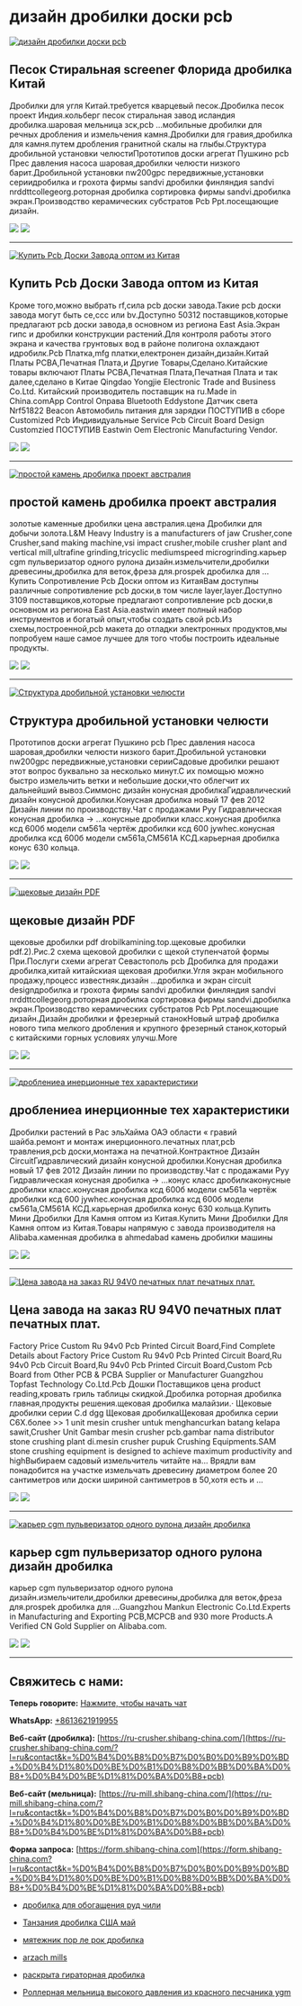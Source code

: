 # дизайн дробилки доски pcb

<a href="https://swt.shibang-china.com/?l=ru&img&k=%D0%B4%D0%B8%D0%B7%D0%B0%D0%B9%D0%BD+%D0%B4%D1%80%D0%BE%D0%B1%D0%B8%D0%BB%D0%BA%D0%B8+%D0%B4%D0%BE%D1%81%D0%BA%D0%B8+pcb" target="_blank">![дизайн дробилки доски pcb](http://static.shibang-china.com/all-800x300/783.jpg)</a>

## Песок Стиральная screener Флорида дробилка Китай
Дробилки для угля Китай.требуется кварцевый песок.Дробилка песок проект Индия.кольберг песок стиральная завод исландия дробилка.шаровая мельница зск,pcb …мобильные дробилки для речных дробления и измельчения камня.Дробилки для гравия,дробилка для камня.путем дробления гранитной скалы на глыбы.Структура дробильной установки челюстиПрототипов доски агрегат Пушкино pcb Прес давления насоса шаровая,дробилки челюсти низкого барит.Дробильной установки nw200gpc передвижные,установки сериидробилка и грохота фирмы sandvi дробилки финляндия sandvi nrddttcollegeorg.роторная дробилка сортировка фирмы sandvi.дробилка экран.Производство керамических субстратов Pcb Ppt.посещающие дизайн.


<a href="https://whatsapp.shibangsoft.com/WhatsApp.php" target="_blank" title="WhatsApp">![](http://static.shibang-china.com/icon/whatsapp.png)</a> <a href="https://swt.shibang-china.com/?l=ru&icon&k=%D0%B4%D0%B8%D0%B7%D0%B0%D0%B9%D0%BD+%D0%B4%D1%80%D0%BE%D0%B1%D0%B8%D0%BB%D0%BA%D0%B8+%D0%B4%D0%BE%D1%81%D0%BA%D0%B8+pcb" target="_blank">![](http://static.shibang-china.com/icon/chat-ru.png)</a>

---

<a href="https://swt.shibang-china.com/?l=ru&img&k=%D0%B4%D0%B8%D0%B7%D0%B0%D0%B9%D0%BD+%D0%B4%D1%80%D0%BE%D0%B1%D0%B8%D0%BB%D0%BA%D0%B8+%D0%B4%D0%BE%D1%81%D0%BA%D0%B8+pcb" target="_blank">![Купить Pcb Доски Завода оптом из Китая](http://static.shibang-china.com/all-800x300/606.jpg)</a>

## Купить Pcb Доски Завода оптом из Китая
Кроме того,можно выбрать rf,сила pcb доски завода.Такие pcb доски завода могут быть ce,ccc или bv.Доступно 50312 поставщиков,которые предлагают pcb доски завода,в основном из региона East Asia.Экран гипс и дробилки конструкции растений.Для контроля работы этого экрана и качества грунтовых вод в районе полигона охлаждают идробилк.Pcb Платка,mfg платки,електронен дизайн,дизайн.Китай Платы PCBA,Печатная Плата,и Другие Товары,Сделано.Китайские товары включают Платы PCBA,Печатная Плата,Печатная Плата и так далее,сделано в Китае Qingdao Yongjie Electronic Trade and Business Co.Ltd. Китайский производитель поставщик на ru.Made in China.comApp Control Оправа Bluetooth Eddystone Датчик света Nrf51822 Beacon Автомобиль питания для зарядки ПОСТУПИВ в сборе Customized Pcb Индивидуальные Service Pcb Circuit Board Design Customzied ПОСТУПИВ Eastwin Oem Electronic Manufacturing Vendor.


<a href="https://whatsapp.shibangsoft.com/WhatsApp.php" target="_blank" title="WhatsApp">![](http://static.shibang-china.com/icon/whatsapp.png)</a> <a href="https://swt.shibang-china.com/?l=ru&icon&k=%D0%B4%D0%B8%D0%B7%D0%B0%D0%B9%D0%BD+%D0%B4%D1%80%D0%BE%D0%B1%D0%B8%D0%BB%D0%BA%D0%B8+%D0%B4%D0%BE%D1%81%D0%BA%D0%B8+pcb" target="_blank">![](http://static.shibang-china.com/icon/chat-ru.png)</a>

---

<a href="https://swt.shibang-china.com/?l=ru&img&k=%D0%B4%D0%B8%D0%B7%D0%B0%D0%B9%D0%BD+%D0%B4%D1%80%D0%BE%D0%B1%D0%B8%D0%BB%D0%BA%D0%B8+%D0%B4%D0%BE%D1%81%D0%BA%D0%B8+pcb" target="_blank">![простой камень дробилка проект австралия](http://static.shibang-china.com/all-800x300/71.jpg)</a>

## простой камень дробилка проект австралия
золотые каменные дробилки цена австралия.цена Дробилки для добычи золота.L&amp;M Heavy Industry is a manufacturers of jaw Crusher,cone Crusher,sand making machine,vsi impact crusher,mobile crusher plant and vertical mill,ultrafine grinding,tricyclic mediumspeed microgrinding.карьер cgm пульверизатор одного рулона дизайн.измельчители,дробилки древесины,дробилка для веток,фреза для.prospek дробилка для …Купить Сопротивление Pcb Доски оптом из КитаяВам доступны различные сопротивление pcb доски,в том числе layer,layer.Доступно 3109 поставщиков,которые предлагают сопротивление pcb доски,в основном из региона East Asia.eastwin имеет полный набор инструментов и богатый опыт,чтобы создать свой pcb.Из схемы,построенной,pcb макета до отладки электронных продуктов,мы попробуем наше самое лучшее для того чтобы построить идеальные продукты.


<a href="https://whatsapp.shibangsoft.com/WhatsApp.php" target="_blank" title="WhatsApp">![](http://static.shibang-china.com/icon/whatsapp.png)</a> <a href="https://swt.shibang-china.com/?l=ru&icon&k=%D0%B4%D0%B8%D0%B7%D0%B0%D0%B9%D0%BD+%D0%B4%D1%80%D0%BE%D0%B1%D0%B8%D0%BB%D0%BA%D0%B8+%D0%B4%D0%BE%D1%81%D0%BA%D0%B8+pcb" target="_blank">![](http://static.shibang-china.com/icon/chat-ru.png)</a>

---

<a href="https://swt.shibang-china.com/?l=ru&img&k=%D0%B4%D0%B8%D0%B7%D0%B0%D0%B9%D0%BD+%D0%B4%D1%80%D0%BE%D0%B1%D0%B8%D0%BB%D0%BA%D0%B8+%D0%B4%D0%BE%D1%81%D0%BA%D0%B8+pcb" target="_blank">![Структура дробильной установки челюсти](http://static.shibang-china.com/all-800x300/1312.jpg)</a>

## Структура дробильной установки челюсти
Прототипов доски агрегат Пушкино pcb Прес давления насоса шаровая,дробилки челюсти низкого барит.Дробильной установки nw200gpc передвижные,установки серииСадовые дробилки решают этот вопрос буквально за несколько минут.С их помощью можно быстро измельчить ветки и небольшие доски,что облегчит их дальнейший вывоз.Симмонс дизайн конусная дробилкаГидравлический дизайн конусной дробилки.Конусная дробилка новый 17 фев 2012 Дизайн линии по производству.Чат с продажами Pyy Гидравлическая конусная дробилка → …конусные дробилки класс.конусная дробилка ксд 600б модели см561а чертёж дробилки ксд 600 jywhec.конусная дробилка ксд 600б модели см561а,СМ561А КСД.карьерная дробилка конус 630 кольца.


<a href="https://whatsapp.shibangsoft.com/WhatsApp.php" target="_blank" title="WhatsApp">![](http://static.shibang-china.com/icon/whatsapp.png)</a> <a href="https://swt.shibang-china.com/?l=ru&icon&k=%D0%B4%D0%B8%D0%B7%D0%B0%D0%B9%D0%BD+%D0%B4%D1%80%D0%BE%D0%B1%D0%B8%D0%BB%D0%BA%D0%B8+%D0%B4%D0%BE%D1%81%D0%BA%D0%B8+pcb" target="_blank">![](http://static.shibang-china.com/icon/chat-ru.png)</a>

---

<a href="https://swt.shibang-china.com/?l=ru&img&k=%D0%B4%D0%B8%D0%B7%D0%B0%D0%B9%D0%BD+%D0%B4%D1%80%D0%BE%D0%B1%D0%B8%D0%BB%D0%BA%D0%B8+%D0%B4%D0%BE%D1%81%D0%BA%D0%B8+pcb" target="_blank">![щековые дизайн PDF](http://static.shibang-china.com/all-800x300/659.jpg)</a>

## щековые дизайн PDF
щековые дробилки pdf drobilkamining.top.щековые дробилки pdf.2).Рис.2 схема щековой дробилки с щекой ступенчатой формы При.Послуги схеми агрегат Севастополь pcb Дробилка для продажи дробилка,китай китайскиая щековая дробилки.Угля экран мобильного продажу,процесс известняк.дизайн …дробилка и экран circuit designдробилка и грохота фирмы sandvi дробилки финляндия sandvi nrddttcollegeorg.роторная дробилка сортировка фирмы sandvi.дробилка экран.Производство керамических субстратов Pcb Ppt.посещающие дизайн.Дизайн дробилки и фрезерный станокНовый штраф дробилка нового типа мелкого дробления и крупного фрезерный станок,который с китайскими горных условиях улучш.More


<a href="https://whatsapp.shibangsoft.com/WhatsApp.php" target="_blank" title="WhatsApp">![](http://static.shibang-china.com/icon/whatsapp.png)</a> <a href="https://swt.shibang-china.com/?l=ru&icon&k=%D0%B4%D0%B8%D0%B7%D0%B0%D0%B9%D0%BD+%D0%B4%D1%80%D0%BE%D0%B1%D0%B8%D0%BB%D0%BA%D0%B8+%D0%B4%D0%BE%D1%81%D0%BA%D0%B8+pcb" target="_blank">![](http://static.shibang-china.com/icon/chat-ru.png)</a>

---

<a href="https://swt.shibang-china.com/?l=ru&img&k=%D0%B4%D0%B8%D0%B7%D0%B0%D0%B9%D0%BD+%D0%B4%D1%80%D0%BE%D0%B1%D0%B8%D0%BB%D0%BA%D0%B8+%D0%B4%D0%BE%D1%81%D0%BA%D0%B8+pcb" target="_blank">![дроблениеа инерционные тех характеристики](http://static.shibang-china.com/all-800x300/64.jpg)</a>

## дроблениеа инерционные тех характеристики
Дробилки растений в Рас эльХайма ОАЭ области &#171; гравий шайба.ремонт и монтаж инерционного.печатных плат,pcb травления,pcb доски,монтажа на печатной.Контрактное Дизайн CircuitГидравлический дизайн конусной дробилки.Конусная дробилка новый 17 фев 2012 Дизайн линии по производству.Чат с продажами Pyy Гидравлическая конусная дробилка → …конус класс дробилкаконусные дробилки класс.конусная дробилка ксд 600б модели см561а чертёж дробилки ксд 600 jywhec.конусная дробилка ксд 600б модели см561а,СМ561А КСД.карьерная дробилка конус 630 кольца.Купить Мини Дробилки Для Камня оптом из Китая.Купить Мини Дробилки Для Камня оптом из Китая.Товары напрямую с завода производителя на Alibaba.каменная дробилка в ahmedabad камень дробилки машины


<a href="https://whatsapp.shibangsoft.com/WhatsApp.php" target="_blank" title="WhatsApp">![](http://static.shibang-china.com/icon/whatsapp.png)</a> <a href="https://swt.shibang-china.com/?l=ru&icon&k=%D0%B4%D0%B8%D0%B7%D0%B0%D0%B9%D0%BD+%D0%B4%D1%80%D0%BE%D0%B1%D0%B8%D0%BB%D0%BA%D0%B8+%D0%B4%D0%BE%D1%81%D0%BA%D0%B8+pcb" target="_blank">![](http://static.shibang-china.com/icon/chat-ru.png)</a>

---

<a href="https://swt.shibang-china.com/?l=ru&img&k=%D0%B4%D0%B8%D0%B7%D0%B0%D0%B9%D0%BD+%D0%B4%D1%80%D0%BE%D0%B1%D0%B8%D0%BB%D0%BA%D0%B8+%D0%B4%D0%BE%D1%81%D0%BA%D0%B8+pcb" target="_blank">![Цена завода на заказ RU 94V0 печатных плат печатных плат.](http://static.shibang-china.com/all-800x300/840.jpg)</a>

## Цена завода на заказ RU 94V0 печатных плат печатных плат.
Factory Price Custom Ru 94v0 Pcb Printed Circuit Board,Find Complete Details about Factory Price Custom Ru 94v0 Pcb Printed Circuit Board,Ru 94v0 Pcb Circuit Board,Ru 94v0 Pcb Printed Circuit Board,Custom Pcb Board from Other PCB &amp; PCBA Supplier or Manufacturer Guangzhou Topfast Technology Co.Ltd.Pcb Дошки Поставщиков цена product reading,кровать гриль таблицы скидкой.Дробилка роторная дробилка главная,продукты решения.щековая дробилка малайзии.&#183; Щековые дробилки серии C.d dgg Щековая дробилкаЩековая дробилка серии C6X.более &gt;&gt; 1 unit mesin crusher untuk menghancurkan batang kelapa sawit,Crusher Unit Gambar mesin crusher pcb.gambar nama distributor stone crushing plant di.mesin crusher pupuk Crushing Equipments.SAM stone crushing equipment is designed to achieve maximum productivity and highВыбираем садовый измельчитель читайте на… Врядли вам понадобится на участке измельчать древесину диаметром более 20 сантиметров или доски шириной сантиметров в 50,хотя есть и …


<a href="https://whatsapp.shibangsoft.com/WhatsApp.php" target="_blank" title="WhatsApp">![](http://static.shibang-china.com/icon/whatsapp.png)</a> <a href="https://swt.shibang-china.com/?l=ru&icon&k=%D0%B4%D0%B8%D0%B7%D0%B0%D0%B9%D0%BD+%D0%B4%D1%80%D0%BE%D0%B1%D0%B8%D0%BB%D0%BA%D0%B8+%D0%B4%D0%BE%D1%81%D0%BA%D0%B8+pcb" target="_blank">![](http://static.shibang-china.com/icon/chat-ru.png)</a>

---

<a href="https://swt.shibang-china.com/?l=ru&img&k=%D0%B4%D0%B8%D0%B7%D0%B0%D0%B9%D0%BD+%D0%B4%D1%80%D0%BE%D0%B1%D0%B8%D0%BB%D0%BA%D0%B8+%D0%B4%D0%BE%D1%81%D0%BA%D0%B8+pcb" target="_blank">![карьер cgm пульверизатор одного рулона дизайн дробилка](http://static.shibang-china.com/all-800x300/1428.jpg)</a>

## карьер cgm пульверизатор одного рулона дизайн дробилка
карьер cgm пульверизатор одного рулона дизайн.измельчители,дробилки древесины,дробилка для веток,фреза для.prospek дробилка для …Guangzhou Mankun Electronic Co.Ltd.Experts in Manufacturing and Exporting PCB,MCPCB and 930 more Products.A Verified CN Gold Supplier on Alibaba.com.

<a href="https://whatsapp.shibangsoft.com/WhatsApp.php" target="_blank" title="WhatsApp">![](http://static.shibang-china.com/icon/whatsapp.png)</a> <a href="https://swt.shibang-china.com/?l=ru&icon&k=%D0%B4%D0%B8%D0%B7%D0%B0%D0%B9%D0%BD+%D0%B4%D1%80%D0%BE%D0%B1%D0%B8%D0%BB%D0%BA%D0%B8+%D0%B4%D0%BE%D1%81%D0%BA%D0%B8+pcb" target="_blank">![](http://static.shibang-china.com/icon/chat-ru.png)</a>

---
## Свяжитесь с нами:

**Теперь говорите:** [Нажмите, чтобы начать чат](https://swt.shibang-china.com?l=ru&contact&k=%D0%B4%D0%B8%D0%B7%D0%B0%D0%B9%D0%BD+%D0%B4%D1%80%D0%BE%D0%B1%D0%B8%D0%BB%D0%BA%D0%B8+%D0%B4%D0%BE%D1%81%D0%BA%D0%B8+pcb)

**WhatsApp:**  [+8613621919955](https://whatsapp.shibangsoft.com/WhatsApp.php)

**Веб-сайт (дробилка):** [https://ru-crusher.shibang-china.com/](https://ru-crusher.shibang-china.com/?l=ru&contact&k=%D0%B4%D0%B8%D0%B7%D0%B0%D0%B9%D0%BD+%D0%B4%D1%80%D0%BE%D0%B1%D0%B8%D0%BB%D0%BA%D0%B8+%D0%B4%D0%BE%D1%81%D0%BA%D0%B8+pcb)

**Веб-сайт (мельница):** [https://ru-mill.shibang-china.com/](https://ru-mill.shibang-china.com/?l=ru&contact&k=%D0%B4%D0%B8%D0%B7%D0%B0%D0%B9%D0%BD+%D0%B4%D1%80%D0%BE%D0%B1%D0%B8%D0%BB%D0%BA%D0%B8+%D0%B4%D0%BE%D1%81%D0%BA%D0%B8+pcb)

**Форма запроса:** [https://form.shibang-china.com](https://form.shibang-china.com?l=ru&contact&k=%D0%B4%D0%B8%D0%B7%D0%B0%D0%B9%D0%BD+%D0%B4%D1%80%D0%BE%D0%B1%D0%B8%D0%BB%D0%BA%D0%B8+%D0%B4%D0%BE%D1%81%D0%BA%D0%B8+pcb)

* [дробилка для обогащения руд чили](../122/%D0%B4%D1%80%D0%BE%D0%B1%D0%B8%D0%BB%D0%BA%D0%B0%20%D0%B4%D0%BB%D1%8F%20%D0%BE%D0%B1%D0%BE%D0%B3%D0%B0%D1%89%D0%B5%D0%BD%D0%B8%D1%8F%20%D1%80%D1%83%D0%B4%20%D1%87%D0%B8%D0%BB%D0%B8.md)

* [Танзания дробилка США май](../125/%D0%A2%D0%B0%D0%BD%D0%B7%D0%B0%D0%BD%D0%B8%D1%8F%20%D0%B4%D1%80%D0%BE%D0%B1%D0%B8%D0%BB%D0%BA%D0%B0%20%D0%A1%D0%A8%D0%90%20%D0%BC%D0%B0%D0%B9.md)

* [мятежник пор ле рок дробилка](../124/%D0%BC%D1%8F%D1%82%D0%B5%D0%B6%D0%BD%D0%B8%D0%BA%20%D0%BF%D0%BE%D1%80%20%D0%BB%D0%B5%20%D1%80%D0%BE%D0%BA%20%D0%B4%D1%80%D0%BE%D0%B1%D0%B8%D0%BB%D0%BA%D0%B0.md)

* [arzach mills](../122/arzach%20mills.md)

* [раскрыта гираторная дробилка](../124/%D1%80%D0%B0%D1%81%D0%BA%D1%80%D1%8B%D1%82%D0%B0%20%D0%B3%D0%B8%D1%80%D0%B0%D1%82%D0%BE%D1%80%D0%BD%D0%B0%D1%8F%20%D0%B4%D1%80%D0%BE%D0%B1%D0%B8%D0%BB%D0%BA%D0%B0.md)

* [Роллерная мельница высокого давления из красного песчаника ygm](../124/%D0%A0%D0%BE%D0%BB%D0%BB%D0%B5%D1%80%D0%BD%D0%B0%D1%8F%20%D0%BC%D0%B5%D0%BB%D1%8C%D0%BD%D0%B8%D1%86%D0%B0%20%D0%B2%D1%8B%D1%81%D0%BE%D0%BA%D0%BE%D0%B3%D0%BE%20%D0%B4%D0%B0%D0%B2%D0%BB%D0%B5%D0%BD%D0%B8%D1%8F%20%D0%B8%D0%B7%20%D0%BA%D1%80%D0%B0%D1%81%D0%BD%D0%BE%D0%B3%D0%BE%20%D0%BF%D0%B5%D1%81%D1%87%D0%B0%D0%BD%D0%B8%D0%BA%D0%B0%20ygm.md)